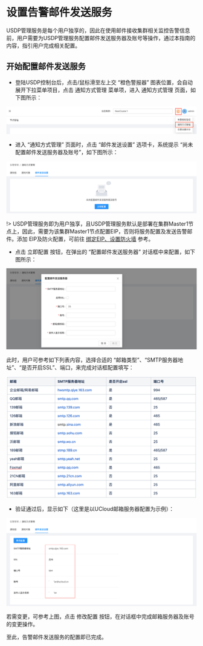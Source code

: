 # 设置告警邮件发送服务

USDP管理服务是每个用户独享的，因此在使用邮件接收集群相关监控告警信息前，用户需要为USDP管理服务配置邮件发送服务器及账号等操作，通过本指南的内容，指引用户完成相关配置。



## 开始配置邮件发送服务

- 登陆USDP控制台后，点击/鼠标滑至左上交 “橙色警报器” 图表位置，会自动展开下拉菜单项目，点击 <kbd>通知方式管理</kbd> 菜单项，进入 通知方式管理 页面，如下图所示：

![](../../images/operate/alarm/set_emailserver/notify_usdp_entrance.png)

- 进入 “通知方式管理” 页面时，点击 “邮件发送设置” 选项卡，系统提示 “尚未配置邮件发送服务器及账号”，如下图所示：

![](../../images/operate/alarm/set_emailserver/notify_usdp_set_email.png)

!> USDP管理服务即为用户独享，且USDP管理服务默认是部署在集群Master1节点上，因此，需要为该集群Master1节点配置EIP，否则将服务配置及发送告警邮件。添加 EIP及防火配置，可前往 [绑定EIP、设置防火墙](/USDP/operate/node/cloud_node?id=绑定eip、设置防火墙) 参考。

- 点击 <kbd>立即配置</kbd> 按钮，在弹出的 “配置邮件发送服务器” 对话框中来配置，如下图所示：

![](../../images/operate/alarm/set_emailserver/notify_usdp_seting_email.png)

此时，用户可参考如下列表内容，选择合适的 “邮箱类型”、“SMTP服务器地址”、“是否开启SSL”、端口，来完成对话框配置填写：

![](../../images/operate/alarm/set_emailserver/notify_usdp_set_email_like.png)

- 验证通过后，显示如下（这里是以UCloud邮箱服务器配置为示例）：

![](../../images/operate/alarm/set_emailserver/notify_usdp_set_email_down.png)

若需变更，可参考上图，点击 <kbd>修改配置</kbd> 按钮，在对话框中完成邮箱服务器及账号的变更操作。

至此，告警邮件发送服务的配置即已完成。